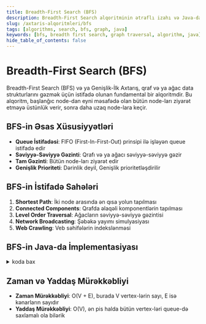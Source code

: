 ```yaml
---
title: Breadth-First Search (BFS)
description: Breadth-First Search alqoritminin ətraflı izahı və Java-da implementasiyası
slug: /axtaris-alqoritmleri/bfs
tags: [algorithms, search, bfs, graph, java]
keywords: [bfs, breadth first search, graph traversal, algorithm, java]
hide_table_of_contents: false
---
```


# Breadth-First Search (BFS)

Breadth-First Search (BFS) və ya Genişlik-İlk Axtarış, qraf və ya ağac data strukturlarını gəzmək üçün istifadə olunan fundamental bir alqoritmdir. Bu alqoritm, başlanğıc node-dan eyni məsafədə olan bütün node-ları ziyarət etməyə üstünlük verir, sonra daha uzaq node-lara keçir.

## BFS-in Əsas Xüsusiyyətləri

- **Queue İstifadəsi**: FIFO (First-In-First-Out) prinsipi ilə işləyən queue istifadə edir
- **Səviyyə-Səviyyə Gəzinti**: Qrafı və ya ağacı səviyyə-səviyyə gəzir
- **Tam Gəzinti**: Bütün node-ları ziyarət edir
- **Genişlik Prioriteti**: Dərinlik deyil, Genişlik prioritetləşdirilir

## BFS-in İstifadə Sahələri
1. **Shortest Path**: İki node arasında ən qısa yolun tapılması
2. **Connected Components**: Qrafda əlaqəli komponentlərin tapılması
3. **Level Order Traversal**: Ağacların səviyyə-səviyyə gəzintisi
4. **Network Broadcasting**: Şəbəkə yayımı simulyasiyası
5. **Web Crawling**: Veb səhifələrin indekslənməsi

## BFS-in Java-da İmplementasiyası
<details>
<summary>koda bax</summary>

```java
import java.util.*;

public class BFS {
    // Qraf təmsili (adjacency list)
    private Map<Integer, List<Integer>> graph;
    
    public BFS() {
        graph = new HashMap<>();
    }
    
    // Qrafa node əlavə etmək
    public void addNode(int node) {
        graph.putIfAbsent(node, new ArrayList<>());
    }
    
    // Qrafa kənar əlavə etmək
    public void addEdge(int source, int destination) {
        graph.putIfAbsent(source, new ArrayList<>());
        graph.get(source).add(destination);
    }
    
    // BFS alqoritmi
    public void bfs(int start) {
        Set<Integer> visited = new HashSet<>();
        Queue<Integer> queue = new LinkedList<>();
        
        // Başlanğıc node-u əlavə et
        visited.add(start);
        queue.add(start);
        
        while (!queue.isEmpty()) {
            // Queue-dan bir node çıxart
            int current = queue.poll();
            System.out.print(current + " ");
            
            // Bütün qonşuları gəz
            List<Integer> neighbors = graph.getOrDefault(current, Collections.emptyList());
            for (int neighbor : neighbors) {
                if (!visited.contains(neighbor)) {
                    visited.add(neighbor);
                    queue.add(neighbor);
                }
            }
        }
    }
    
    // Shortest path tapılması
    public int shortestPath(int start, int end) {
        if (start == end) {
            return 0;
        }
        
        Set<Integer> visited = new HashSet<>();
        Queue<Integer> queue = new LinkedList<>();
        Map<Integer, Integer> distance = new HashMap<>();
        
        visited.add(start);
        queue.add(start);
        distance.put(start, 0);
        
        while (!queue.isEmpty()) {
            int current = queue.poll();
            
            List<Integer> neighbors = graph.getOrDefault(current, Collections.emptyList());
            for (int neighbor : neighbors) {
                if (!visited.contains(neighbor)) {
                    visited.add(neighbor);
                    queue.add(neighbor);
                    distance.put(neighbor, distance.get(current) + 1);
                    
                    if (neighbor == end) {
                        return distance.get(neighbor);
                    }
                }
            }
        }
        
        return -1; // Yol tapılmadı
    }
    
    // Test
    public static void main(String[] args) {
        BFS bfs = new BFS();
        
        // Qraf yaratmaq
        for (int i = 0; i < 7; i++) {
            bfs.addNode(i);
        }
        
        bfs.addEdge(0, 1);
        bfs.addEdge(0, 2);
        bfs.addEdge(1, 3);
        bfs.addEdge(1, 4);
        bfs.addEdge(2, 5);
        bfs.addEdge(2, 6);
        
        System.out.println("BFS Traversal:");
        bfs.bfs(0);
        
        System.out.println("\nShortest path from 0 to 5: " + bfs.shortestPath(0, 5));
    }
}
```
</details>

## Zaman və Yaddaş Mürəkkəbliyi

- **Zaman Mürəkkəbliyi**: O(V + E), burada V vertex-lərin sayı, E isə kənarların sayıdır
- **Yaddaş Mürəkkəbliyi**: O(V), ən pis halda bütün vertex-ləri queue-də saxlamalı ola bilərik